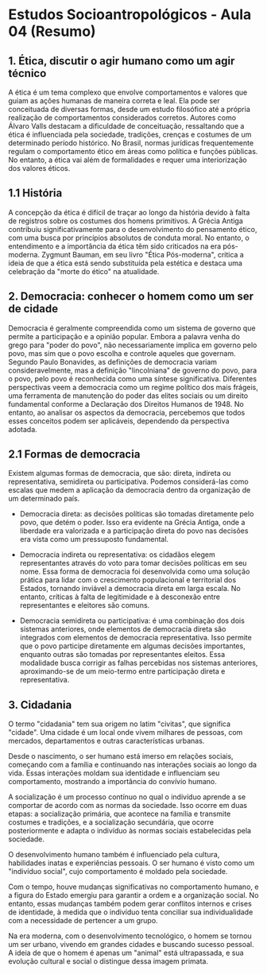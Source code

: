 # Estudos Socioantropológicos - Aula 04 (Resumo)

## 1. Ética, discutir o agir humano como um agir técnico
A ética é um tema complexo que envolve comportamentos e valores que guiam as ações humanas de maneira correta e leal. Ela pode ser conceituada de diversas formas, desde um estudo filosófico até a própria realização de comportamentos considerados corretos. Autores como Álvaro Valls destacam a dificuldade de conceituação, ressaltando que a ética é influenciada pela sociedade, tradições, crenças e costumes de um determinado período histórico. No Brasil, normas jurídicas frequentemente regulam o comportamento ético em áreas como política e funções públicas. No entanto, a ética vai além de formalidades e requer uma interiorização dos valores éticos.

## 1.1 História
A concepção da ética é difícil de traçar ao longo da história devido à falta de registros sobre os costumes dos homens primitivos. A Grécia Antiga contribuiu significativamente para o desenvolvimento do pensamento ético, com uma busca por princípios absolutos de conduta moral. No entanto, o entendimento e a importância da ética têm sido criticados na era pós-moderna. Zygmunt Bauman, em seu livro "Ética Pós-moderna", critica a ideia de que a ética está sendo substituída pela estética e destaca uma celebração da "morte do ético" na atualidade.

## 2. Democracia: conhecer o homem como um ser de cidade
Democracia é geralmente compreendida como um sistema de governo que permite a participação e a opinião popular. Embora a palavra venha do grego para "poder do povo", não necessariamente implica em governo pelo povo, mas sim que o povo escolha e controle aqueles que governam. Segundo Paulo Bonavides, as definições de democracia variam consideravelmente, mas a definição "lincolniana" de governo do povo, para o povo, pelo povo é reconhecida como uma síntese significativa. Diferentes perspectivas veem a democracia como um regime político dos mais frágeis, uma ferramenta de manutenção do poder das elites sociais ou um direito fundamental conforme a Declaração dos Direitos Humanos de 1948. No entanto, ao analisar os aspectos da democracia, percebemos que todos esses conceitos podem ser aplicáveis, dependendo da perspectiva adotada.

## 2.1 Formas de democracia
Existem algumas formas de democracia, que são: direta, indireta ou representativa, semidireta ou participativa. Podemos considerá-las como escalas que medem a aplicação da democracia dentro da organização de um determinado país.

- Democracia direta: as decisões políticas são tomadas diretamente pelo povo, que detém o poder. Isso era evidente na Grécia Antiga, onde a liberdade era valorizada e a participação direta do povo nas decisões era vista como um pressuposto fundamental.

- Democracia indireta ou representativa: os cidadãos elegem representantes através do voto para tomar decisões políticas em seu nome. Essa forma de democracia foi desenvolvida como uma solução prática para lidar com o crescimento populacional e territorial dos Estados, tornando inviável a democracia direta em larga escala. No entanto, críticas à falta de legitimidade e à desconexão entre representantes e eleitores são comuns.

- Democracia semidireta ou participativa: é uma combinação dos dois sistemas anteriores, onde elementos de democracia direta são integrados com elementos de democracia representativa. Isso permite que o povo participe diretamente em algumas decisões importantes, enquanto outras são tomadas por representantes eleitos. Essa modalidade busca corrigir as falhas percebidas nos sistemas anteriores, aproximando-se de um meio-termo entre participação direta e representativa.

## 3. Cidadania
O termo "cidadania" tem sua origem no latim "civitas", que significa "cidade". Uma cidade é um local onde vivem milhares de pessoas, com mercados, departamentos e outras características urbanas.

Desde o nascimento, o ser humano está imerso em relações sociais, começando com a família e continuando nas interações sociais ao longo da vida. Essas interações moldam sua identidade e influenciam seu comportamento, mostrando a importância do convívio humano.

A socialização é um processo contínuo no qual o indivíduo aprende a se comportar de acordo com as normas da sociedade. Isso ocorre em duas etapas: a socialização primária, que acontece na família e transmite costumes e tradições, e a socialização secundária, que ocorre posteriormente e adapta o indivíduo às normas sociais estabelecidas pela sociedade.

O desenvolvimento humano também é influenciado pela cultura, habilidades inatas e experiências pessoais. O ser humano é visto como um "indivíduo social", cujo comportamento é moldado pela sociedade.

Com o tempo, houve mudanças significativas no comportamento humano, e a figura do Estado emergiu para garantir a ordem e a organização social. No entanto, essas mudanças também podem gerar conflitos internos e crises de identidade, à medida que o indivíduo tenta conciliar sua individualidade com a necessidade de pertencer a um grupo.

Na era moderna, com o desenvolvimento tecnológico, o homem se tornou um ser urbano, vivendo em grandes cidades e buscando sucesso pessoal. A ideia de que o homem é apenas um "animal" está ultrapassada, e sua evolução cultural e social o distingue dessa imagem primata.
